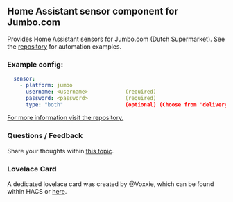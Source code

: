 ## Home Assistant sensor component for Jumbo.com

Provides Home Assistant sensors for Jumbo.com (Dutch Supermarket).
See the [repository](https://github.com/peternijssen/home-assistant-jumbo) for automation examples.

### Example config:

```yaml
  sensor:
    - platform: jumbo
      username: <username>            (required)
      password: <password>            (required)
      type: "both"                    (optional) (Choose from "delivery", "pick_up" or "both")
```

[For more information visit the repository.](https://github.com/peternijssen/home-asssistant-jumbo)

### Questions / Feedback
Share your thoughts within [this topic](https://community.home-assistant.io/t/jumbo-com-integration-dutch-supermarket/190438).

### Lovelace Card
A dedicated lovelace card was created by @Voxxie, which can be found within HACS or [here](https://github.com/Voxxie/lovelace-jumbo-card).
